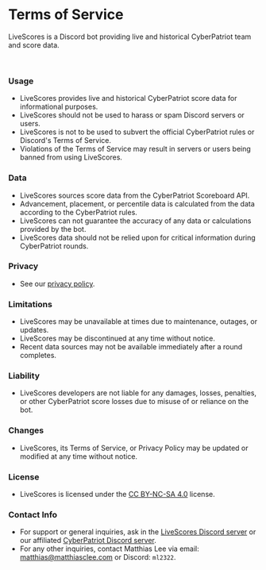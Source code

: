 # Terms of Service

LiveScores is a Discord bot providing live and historical CyberPatriot team and score data.

<br>

### Usage
* LiveScores provides live and historical CyberPatriot score data for informational purposes.
* LiveScores should not be used to harass or spam Discord servers or users.
* LiveScores is not to be used to subvert the official CyberPatriot rules or Discord's Terms of Service.
* Violations of the Terms of Service may result in servers or users being banned from using LiveScores.
### Data
* LiveScores sources score data from the CyberPatriot Scoreboard API.
* Advancement, placement, or percentile data is calculated from the data according to the CyberPatriot rules.
* LiveScores can not guarantee the accuracy of any data or calculations provided by the bot.
* LiveScores data should not be relied upon for critical information during CyberPatriot rounds.
### Privacy
* See our [privacy policy](https://github.com/Matthiasclee/livescores/blob/master/docs/privacy_policy.md).
### Limitations
* LiveScores may be unavailable at times due to maintenance, outages, or updates.
* LiveScores may be discontinued at any time without notice.
* Recent data sources may not be available immediately after a round completes.
### Liability
* LiveScores developers are not liable for any damages, losses, penalties, or other CyberPatriot score losses due to misuse of or
reliance on the bot.
### Changes
* LiveScores, its Terms of Service, or Privacy Policy may be updated or modified at any time without notice.
### License
* LiveScores is licensed under the [CC BY-NC-SA 4.0](https://creativecommons.org/licenses/by-nc-sa/4.0/) license.

### Contact Info
* For support or general inquiries, ask in the [LiveScores Discord server](https://discord.gg/KQYF72KmWz) or our affiliated [CyberPatriot Discord server](https://discord.cypat.guide).
* For any other inquiries, contact Matthias Lee via email: [matthias@matthiasclee.com](mailto:matthias@matthiasclee.com) or Discord: `ml2322`.

